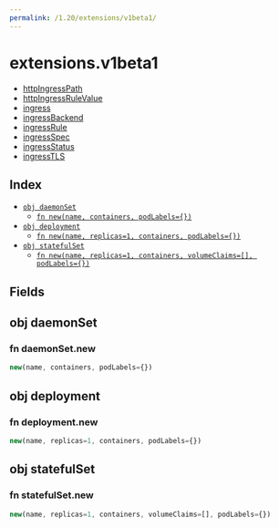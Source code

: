 ```yaml
---
permalink: /1.20/extensions/v1beta1/
---
```


# extensions.v1beta1



* [httpIngressPath](httpIngressPath.md)
* [httpIngressRuleValue](httpIngressRuleValue.md)
* [ingress](ingress.md)
* [ingressBackend](ingressBackend.md)
* [ingressRule](ingressRule.md)
* [ingressSpec](ingressSpec.md)
* [ingressStatus](ingressStatus.md)
* [ingressTLS](ingressTLS.md)

## Index

* [`obj daemonSet`](#obj-daemonset)
  * [`fn new(name, containers, podLabels={})`](#fn-daemonsetnew)
* [`obj deployment`](#obj-deployment)
  * [`fn new(name, replicas=1, containers, podLabels={})`](#fn-deploymentnew)
* [`obj statefulSet`](#obj-statefulset)
  * [`fn new(name, replicas=1, containers, volumeClaims=[], podLabels={})`](#fn-statefulsetnew)

## Fields

## obj daemonSet



### fn daemonSet.new

```ts
new(name, containers, podLabels={})
```



## obj deployment



### fn deployment.new

```ts
new(name, replicas=1, containers, podLabels={})
```



## obj statefulSet



### fn statefulSet.new

```ts
new(name, replicas=1, containers, volumeClaims=[], podLabels={})
```

